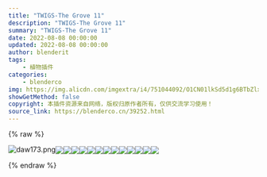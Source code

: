 ```yaml
---
title: "TWIGS-The Grove 11"
description: "TWIGS-The Grove 11"
summary: "TWIGS-The Grove 11"
date: 2022-08-08 00:00:00
updated: 2022-08-08 00:00:00
author: blenderit
tags: 
    - 植物插件
categories:
    - blenderco
img: https://img.alicdn.com/imgextra/i4/751044092/O1CN01lkSd5d1g6BTbZlxOy_!!751044092.png
showGetMethod: false
copyright: 本插件资源来自网络，版权归原作者所有，仅供交流学习使用！
source_link: https://blenderco.cn/39252.html
---
```


{% raw %}
<p><img class="aligncenter" src="https://img.alicdn.com/imgextra/i4/751044092/O1CN01lkSd5d1g6BTbZlxOy_!!751044092.png" alt="daw173.png"><img src="https://img.alicdn.com/imgextra/i3/1807688109/O1CN01e4ECTq29lyTAJoVgk_!!1807688109.png" align="absmiddle"><img src="https://img.alicdn.com/imgextra/i1/1807688109/O1CN01TdD5YB29lyT10Gjso_!!1807688109.png" align="absmiddle"><img src="https://img.alicdn.com/imgextra/i2/1807688109/O1CN01gNqUkw29lySwKW6Ra_!!1807688109.png" align="absmiddle"><img class="" src="https://img.alicdn.com/imgextra/i3/1807688109/O1CN01qBTtgf29lyT5RjTVX_!!1807688109.png" align="absmiddle"><img class="" src="https://img.alicdn.com/imgextra/i1/1807688109/O1CN01OyLAHv29lyT0sNG5w_!!1807688109.png" align="absmiddle"><img class="" src="https://img.alicdn.com/imgextra/i2/1807688109/O1CN01BjBBsH29lySyadu3a_!!1807688109.png" align="absmiddle"><img class="" src="https://img.alicdn.com/imgextra/i4/1807688109/O1CN01TCiUBh29lyT4YAo7v_!!1807688109.png" align="absmiddle"><img class="" src="https://img.alicdn.com/imgextra/i4/1807688109/O1CN01axvtfc29lyT10EvdI_!!1807688109.png" align="absmiddle"><img class="" src="https://img.alicdn.com/imgextra/i2/1807688109/O1CN0128eeMa29lyTAJp2x2_!!1807688109.png" align="absmiddle"><img class="" src="https://img.alicdn.com/imgextra/i2/1807688109/O1CN01KxDj0f29lyT10Gfkv_!!1807688109.png" align="absmiddle"><img class="" src="https://img.alicdn.com/imgextra/i4/1807688109/O1CN01ac4plR29lySxpX13j_!!1807688109.png" align="absmiddle"><img class="" src="https://img.alicdn.com/imgextra/i1/1807688109/O1CN01VQfz6b29lyT1gtYPi_!!1807688109.png" align="absmiddle"><img class="" src="https://img.alicdn.com/imgextra/i1/1807688109/O1CN01n9ziZl29lySwKXVmS_!!1807688109.png" align="absmiddle"></p>
<div style="display: none">blenderco</div>
{% endraw %}
